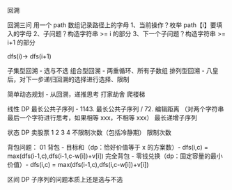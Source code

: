 回溯

回溯三问
用一个 path 数组记录路径上的字母
1、当前操作？枚举 path【i】要填入的字母
2、子问题？构造字符串 >= i 的部分
3、下一个子问题？构造字符串 >= i+1 的部分

dfs(i)-> dfs(i+1)

子集型回溯 - 选与不选
组合型回溯 - 两重循环、所有子数组
排列型回溯 - 八皇后，对下一步递归回溯的选择进行选择、限制

简单动态规划 - 从回溯，递推思考
打家劫舍
爬楼梯

线性 DP
最长公共子序列 - 1143. 最长公共子序列 / 72. 编辑距离 （对两个字符串最后一个字符进行思考，如果相等 xxx，不相等 xxx）
最长递增子序列

状态 DP
卖股票 1 2 3 4
不限制次数（包括冷静期）
限制次数

背包问题：
01 背包 - 目标和（dp：恰好价值等于 x 的方案数）- dfs(i,c) = max(dfs(i-1,c),dfs(i-1,c-w[i])+v[i])
完全背包 - 零钱兑换（dp：固定容量的最小价值）- dfs(i,c) = max(dfs(i-1,c),dfs(i,c-w[i])+v[i])

区间 DP
子序列的问题本质上还是选与不选